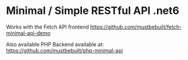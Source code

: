 # Minimal / Simple RESTful API .net6

Works with the Fetch API frontend https://github.com/mustbebuilt/fetch-minimal-api-demo

Also available PHP Backend available at:
https://github.com/mustbebuilt/php-minimal-api
